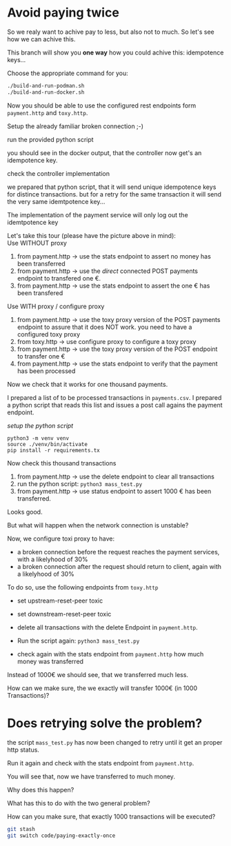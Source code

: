 # Avoid paying twice

So we realy want to achive pay to less, but also not to much. So let's see how we can achive this.

This branch will show you **one way**  how you could achive this: idempotence keys...

Choose the appropriate command for you:
```bash
./build-and-run-podman.sh
./build-and-run-docker.sh
```

Now you should be able to use the configured rest endpoints form `payment.http` and `toxy.http`.

Setup the already familiar broken connection ;-)

run the provided python script

you should see in the docker output, that the controller now get's an idempotence key.

check the controller implementation

we prepared that python script, that it will send unique idempotence keys for distince transactions. but for a retry for the same transaction it will send the very same idemtpotence key...

The implementation of the payment service will only log out the idemtpotence key


Let's take this tour (please have the picture above in mind): \
Use WITHOUT proxy
1. from payment.http -> use the stats endpoint to assert no money has been transferred
2. from payment.http -> use the _direct_ connected POST payments endpoint to transfered one €.
3. from payment.http -> use the stats endpoint to assert the one € has been transfered

Use WITH proxy / configure proxy
1. from payment.http -> use the toxy proxy version of the POST payments endpoint to assure that it does NOT work. you need to have a configured toxy proxy
2. from toxy.http -> use configure proxy to configure a toxy proxy 
3. from payment.http -> use the toxy proxy version of the POST endpoint to transfer one €
4. from payment.http -> use the stats endpoint to verify that the payment has been processed

Now we check that it works for one thousand payments.

I prepared a list of to be processed transactions in `payments.csv`.
I prepared a python script that reads this list and issues a post call agains the payment endpoint.

_setup the python script_
```
python3 -m venv venv
source ./venv/bin/activate
pip install -r requirements.tx
```

Now check this thousand transactions

1. from payment.http -> use the delete endpoint to clear all transactions
2. run the python script: `python3 mass_test.py`
3. from payment.http -> use status endpoint to assert 1000 € has been transferred.

Looks good.

But what will happen when the network connection is unstable?

Now, we configure toxi proxy to have:

* a broken connection before the request reaches the payment services, with a likelyhood of 30%
* a broken connection after the request should return to client, again with a likelyhood of 30%

To do so, use the following endpoints from `toxy.http`

* set upstream-reset-peer toxic
* set downstream-reset-peer toxic



* delete all transactions with the delete Endpoint in `payment.http`.
* Run the script again: `python3 mass_test.py`
* check again with the stats endpoint from `payment.http` how much money was transferred

Instead of 1000€ we should see, that we transferred much less.

How can we make sure, the we exactly will transfer 1000€ (in 1000 Transactions)?

# Does retrying solve the problem?

the script `mass_test.py` has now been changed to retry until it get an proper http status.

Run it again and check with the stats endpoint from `payment.http`.

You will see that, now we have transferred to much money.

Why does this happen?

What has this to do with the two general problem?

How can you make sure, that exactly 1000 transactions will be executed?

```bash
git stash
git switch code/paying-exactly-once
```


